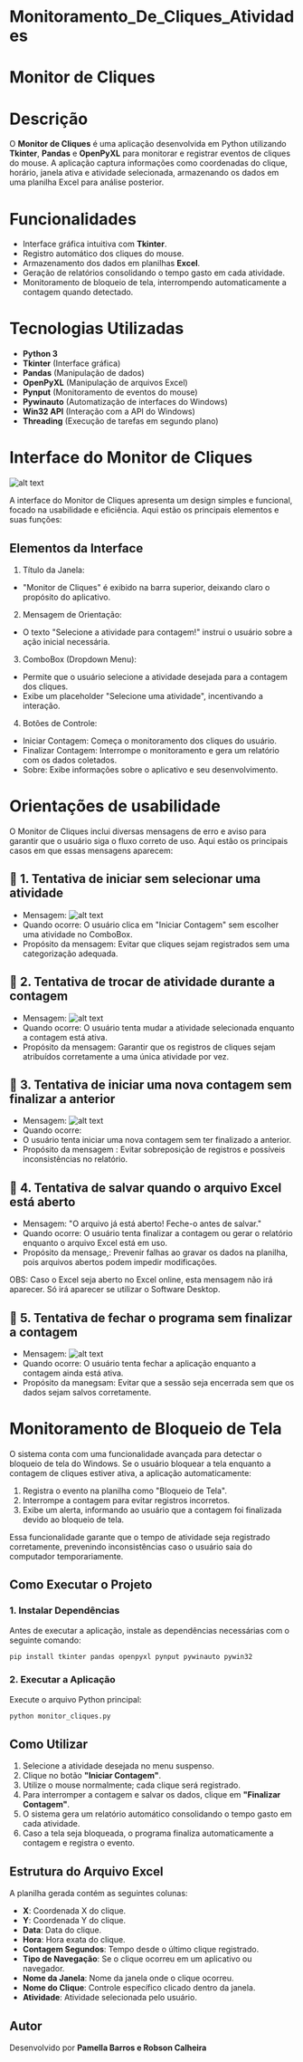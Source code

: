 # Monitoramento_De_Cliques_Atividades
# Monitor de Cliques

# Descrição

O **Monitor de Cliques** é uma aplicação desenvolvida em Python utilizando **Tkinter**, **Pandas** e **OpenPyXL** para monitorar e registrar eventos de cliques do mouse. A aplicação captura informações como coordenadas do clique, horário, janela ativa e atividade selecionada, armazenando os dados em uma planilha Excel para análise posterior.

# Funcionalidades
- Interface gráfica intuitiva com **Tkinter**.
- Registro automático dos cliques do mouse.
- Armazenamento dos dados em planilhas **Excel**.
- Geração de relatórios consolidando o tempo gasto em cada atividade.
- Monitoramento de bloqueio de tela, interrompendo automaticamente a contagem quando detectado.

# Tecnologias Utilizadas
- **Python 3**
- **Tkinter** (Interface gráfica)
- **Pandas** (Manipulação de dados)
- **OpenPyXL** (Manipulação de arquivos Excel)
- **Pynput** (Monitoramento de eventos do mouse)
- **Pywinauto** (Automatização de interfaces do Windows)
- **Win32 API** (Interação com a API do Windows)
- **Threading** (Execução de tarefas em segundo plano)

# Interface do Monitor de Cliques

![alt text](Telas/Monitor_de_Cliques.png)

A interface do Monitor de Cliques apresenta um design simples e funcional, focado na usabilidade e eficiência. Aqui estão os principais elementos e suas funções:

## Elementos da Interface
1. Título da Janela:
- "Monitor de Cliques" é exibido na barra superior, deixando claro o propósito do aplicativo.

2. Mensagem de Orientação:
- O texto "Selecione a atividade para contagem!" instrui o usuário sobre a ação inicial necessária.

3. ComboBox (Dropdown Menu):
- Permite que o usuário selecione a atividade desejada para a contagem dos cliques.
- Exibe um placeholder "Selecione uma atividade", incentivando a interação.

4. Botões de Controle:
- Iniciar Contagem: Começa o monitoramento dos cliques do usuário.
- Finalizar Contagem: Interrompe o monitoramento e gera um relatório com os dados coletados.
- Sobre: Exibe informações sobre o aplicativo e seu desenvolvimento.

# Orientações de usabilidade

O Monitor de Cliques inclui diversas mensagens de erro e aviso para garantir que o usuário siga o fluxo correto de uso. Aqui estão os principais casos em que essas mensagens aparecem:

## 🚨 1. Tentativa de iniciar sem selecionar uma atividade
- Mensagem:
![alt text](Telas/Aviso_2.png)
- Quando ocorre:
O usuário clica em "Iniciar Contagem" sem escolher uma atividade no ComboBox.
- Propósito da mensagem:
Evitar que cliques sejam registrados sem uma categorização adequada.

## 🚨 2. Tentativa de trocar de atividade durante a contagem
- Mensagem:
![alt text](Telas/Ação_Não_Permitida.png)
- Quando ocorre:
O usuário tenta mudar a atividade selecionada enquanto a contagem está ativa.
- Propósito da mensagem:
Garantir que os registros de cliques sejam atribuídos corretamente a uma única atividade por vez.

## 🚨 3. Tentativa de iniciar uma nova contagem sem finalizar a anterior
- Mensagem:
![alt text](Telas/Contagem_em_Andamento.png)
- Quando ocorre:
- O usuário tenta iniciar uma nova contagem sem ter finalizado a anterior.
- Propósito da mensagem :
Evitar sobreposição de registros e possíveis inconsistências no relatório.

## 🚨 4. Tentativa de salvar quando o arquivo Excel está aberto
- Mensagem:
"O arquivo já está aberto! Feche-o antes de salvar."
- Quando ocorre:
O usuário tenta finalizar a contagem ou gerar o relatório enquanto o arquivo Excel está em uso.
- Propósito da mensage,:
Prevenir falhas ao gravar os dados na planilha, pois arquivos abertos podem impedir modificações.

OBS: Caso o Excel seja aberto no Excel online, esta mensagem não irá aparecer. Só irá aparecer se utilizar o Software Desktop. 

## 🚨 5. Tentativa de fechar o programa sem finalizar a contagem
- Mensagem:
![alt text](Telas/Aviso.png)
- Quando ocorre:
O usuário tenta fechar a aplicação enquanto a contagem ainda está ativa.
- Propósito da manegsam:
Evitar que a sessão seja encerrada sem que os dados sejam salvos corretamente.

# Monitoramento de Bloqueio de Tela

O sistema conta com uma funcionalidade avançada para detectar o bloqueio de tela do Windows. Se o usuário bloquear a tela enquanto a contagem de cliques estiver ativa, a aplicação automaticamente:

1. Registra o evento na planilha como "Bloqueio de Tela".
2. Interrompe a contagem para evitar registros incorretos.
3. Exibe um alerta, informando ao usuário que a contagem foi finalizada devido ao bloqueio de tela.

Essa funcionalidade garante que o tempo de atividade seja registrado corretamente, prevenindo inconsistências caso o usuário saia do computador temporariamente.

## Como Executar o Projeto
### 1. Instalar Dependências
Antes de executar a aplicação, instale as dependências necessárias com o seguinte comando:
```bash
pip install tkinter pandas openpyxl pynput pywinauto pywin32
```

### 2. Executar a Aplicação
Execute o arquivo Python principal:
```bash
python monitor_cliques.py
```

## Como Utilizar
1. Selecione a atividade desejada no menu suspenso.
2. Clique no botão **"Iniciar Contagem"**.
3. Utilize o mouse normalmente; cada clique será registrado.
4. Para interromper a contagem e salvar os dados, clique em **"Finalizar Contagem"**.
5. O sistema gera um relatório automático consolidando o tempo gasto em cada atividade.
6. Caso a tela seja bloqueada, o programa finaliza automaticamente a contagem e registra o evento.

## Estrutura do Arquivo Excel
A planilha gerada contém as seguintes colunas:
- **X**: Coordenada X do clique.
- **Y**: Coordenada Y do clique.
- **Data**: Data do clique.
- **Hora**: Hora exata do clique.
- **Contagem Segundos**: Tempo desde o último clique registrado.
- **Tipo de Navegação**: Se o clique ocorreu em um aplicativo ou navegador.
- **Nome da Janela**: Nome da janela onde o clique ocorreu.
- **Nome do Clique**: Controle específico clicado dentro da janela.
- **Atividade**: Atividade selecionada pelo usuário.

## Autor
Desenvolvido por **Pamella Barros e Robson Calheira**


